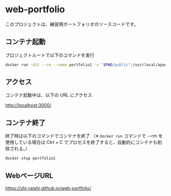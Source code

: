 # web-portfolio

このプロジェクトは、練習用ポートフォリオのソースコードです。

## コンテナ起動

プロジェクトルートで以下のコマンドを実行

```sh
docker run -dit --rm --name portfolio1 -v "$PWD/public":/usr/local/apache2/htdocs/ -p 3000:80 httpd:2.4-alpine
```

## アクセス

コンテナ起動中は、以下の URL にアクセス

<http://localhost:3000/>

## コンテナ終了

終了時は以下のコマンドでコンテナを終了
（※ `docker run` コマンドで --rm を使用している場合は Ctrl + C でプロセスを終了すると、自動的にコンテナも削除される。）

```sh
docker stop portfolio1
```
## WebページURL
https://shi-raishi.github.io/web-portfolio/